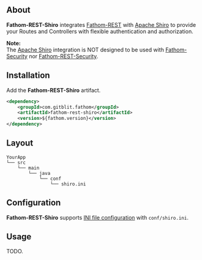 ## About

**Fathom-REST-Shiro** integrates [Fathom-REST](rest.md) with [Apache Shiro] to provide your Routes and Controllers with flexible authentication and authorization.

**Note:**<br/>
The [Apache Shiro] integration is NOT designed to be used with [Fathom-Security](security.md) nor [Fathom-REST-Security](rest-security.md).

## Installation

Add the **Fathom-REST-Shiro** artifact.

```xml
<dependency>
    <groupId>com.gitblit.fathom</groupId>
    <artifactId>fathom-rest-shiro</artifactId>
    <version>${fathom.version}</version>
</dependency>
```

## Layout

```
YourApp
└── src
    └── main
        └── java
            └── conf
                └── shiro.ini
```

## Configuration

**Fathom-REST-Shiro** supports [INI file configuration](http://shiro.apache.org/configuration.html) with `conf/shiro.ini`.

## Usage

TODO.

[Apache Shiro]: https://shiro.apache.org/
